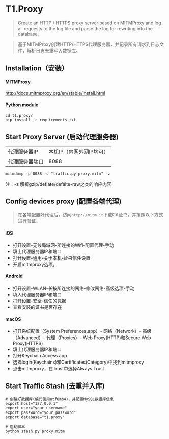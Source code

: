 # T1.Proxy
> Create an HTTP / HTTPS proxy server based on MITMProxy and log all requests to the log file and parse the log for rewriting into the database.

> 基于MITMProxy创建HTTP/HTTPS代理服务器，并记录所有请求到日志文件，解析日志去重写入数据库。

## Installation（安装）

#### MITMProxy
http://docs.mitmproxy.org/en/stable/install.html

#### Python module
```
cd t1.proxy/
pip install -r requirements.txt
```

## Start Proxy Server (启动代理服务器)

| | |
| --- | --- |
|代理服务器IP | 本机IP（内网外网IP均可）|
| 代理服务器端口 | 8088 |

```
mitmdump -p 8088 -s "traffic.py proxy.mitm" -z
```

注：-z 解析gzip/deflate/defalte-raw之类的响应内容

## Config devices proxy (配置各端代理)
> 在各端配置好代理后，访问`http://mitm.it`下载CA证书，并按照以下方式进行验证。

#### iOS
- 打开设置-无线局域网-所连接的Wifi-配置代理-手动
- 填上代理服务器IP和端口
- 打开设置-通用-关于本机-证书信任设置
- 开启mitmproxy选项。

#### Android
- 打开设置-WLAN-长按所连接的网络-修改网络-高级选项-手动
- 填入代理服务器IP和端口
- 打开设置-安全-信任的凭据
- 查看安装的证书是否存在

#### macOS
- 打开系统配置（System Preferences.app）- 网络（Network）- 高级（Advanced）- 代理（Proxies）- Web Proxy(HTTP)和Secure Web Proxy(HTTPS)
- 填上代理服务器IP和端口
- 打开Keychain Access.app
- 选择login(Keychains)和Certificates(Category)中找到mitmproxy
- 点击mitmproxy，在Trust中选择Always Trust


## Start Traffic Stash (去重并入库)
```
# 创建好数据库(编码使用utf8mb4)，并配置MySQL数据库信息
export host="127.0.0.1"
export user="your_username"
export password="your_password"
export database="t1.proxy"

# 启动脚本
python stash.py proxy.mitm
```